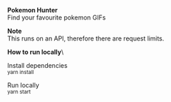 **Pokemon Hunter**\
Find your favourite pokemon GIFs

**Note**\
This runs on an API, therefore there are request limits.

**How to run locally**\

Install dependencies\
<sub>yarn install</sub>

Run locally\
<sub>yarn start</sub>

